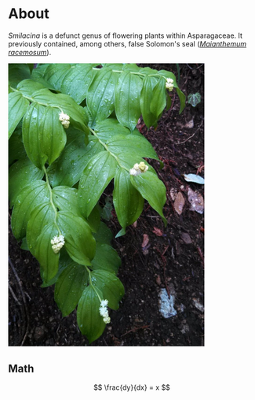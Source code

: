 # About

*Smilacina* is a defunct genus of flowering plants within Asparagaceae. It previously contained, among others, false Solomon's seal ([*Maianthemum racemosum*](https://en.wikipedia.org/wiki/Maianthemum_racemosum)).

<img src="images/smilacina_small.jpg" alt="Maianthemum racemosum" width="400"/>

## Math

$$ \frac{dy}{dx} = x $$